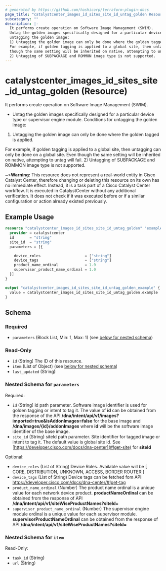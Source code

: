 ```yaml
---
# generated by https://github.com/hashicorp/terraform-plugin-docs
page_title: "catalystcenter_images_id_sites_site_id_untag_golden Resource - terraform-provider-catalystcenter"
subcategory: ""
description: |-
  It performs create operation on Software Image Management (SWIM).
  Untag the golden images specifically designed for a particular device type or supervisor engine module. Conditions for
  untagging the golden image:
  1) Untagging the golden image can only be done where the golden tagged is applied.
  For example, if golden tagging is applied to a global site, then untagging can only be done on a global site. Even
  though the same setting will be inherited on native, attempting to untag will fail.
  2) Untagging of SUBPACKAGE and ROMMON image type is not supported.
---
```


# catalystcenter_images_id_sites_site_id_untag_golden (Resource)

It performs create operation on Software Image Management (SWIM).

- Untag the golden images specifically designed for a particular device type or supervisor engine module. Conditions for
untagging the golden image:
1) Untagging the golden image can only be done where the golden tagged is applied.

  For example, if golden tagging is applied to a global site, then untagging can only be done on a global site. Even
though the same setting will be inherited on native, attempting to untag will fail.
2) Untagging of SUBPACKAGE and ROMMON image type is not supported.


~>**Warning:**
This resource does not represent a real-world entity in Cisco Catalyst Center, therefore changing or deleting this resource on its own has no immediate effect.
Instead, it is a task part of a Cisco Catalyst Center workflow. It is executed in CatalystCenter without any additional verification. It does not check if it was executed before or if a similar configuration or action already existed previously.

## Example Usage

```terraform
resource "catalystcenter_images_id_sites_site_id_untag_golden" "example" {
  provider = catalystcenter
  id       = "string"
  site_id  = "string"
  parameters = [{

    device_roles                    = ["string"]
    device_tags                     = ["string"]
    product_name_ordinal            = 1.0
    supervisor_product_name_ordinal = 1.0
  }]
}

output "catalystcenter_images_id_sites_site_id_untag_golden_example" {
  value = catalystcenter_images_id_sites_site_id_untag_golden.example
}
```

<!-- schema generated by tfplugindocs -->
## Schema

### Required

- `parameters` (Block List, Min: 1, Max: 1) (see [below for nested schema](#nestedblock--parameters))

### Read-Only

- `id` (String) The ID of this resource.
- `item` (List of Object) (see [below for nested schema](#nestedatt--item))
- `last_updated` (String)

<a id="nestedblock--parameters"></a>
### Nested Schema for `parameters`

Required:

- `id` (String) id path parameter. Software image identifier is used for golden tagging or intent to tag it. The value of **id** can be obtained from the response of the API **/dna/intent/api/v1/images?imported=true&isAddonImages=false** for the base image and **/dna/images/{id}/addonImages** where **id** will be the software image identifier of the base image.
- `site_id` (String) siteId path parameter. Site identifier for tagged image or intent to tag it. The default value is global site id. See [https://developer.cisco.com/docs/dna-center](#!get-site) for **siteId**

Optional:

- `device_roles` (List of String) Device Roles. Available value will be [ CORE, DISTRIBUTION, UNKNOWN, ACCESS, BORDER ROUTER ]
- `device_tags` (List of String) Device tags can be fetched fom API https://developer.cisco.com/docs/dna-center/#!get-tag
- `product_name_ordinal` (Number) The product name ordinal is a unique value for each network device product. **productNameOrdinal** can be obtained from the response of API **/dna/intent/api/v1/siteWiseProductNames?siteId=<siteId>**
- `supervisor_product_name_ordinal` (Number) The supervisor engine module ordinal is a unique value for each supervisor module. **supervisorProductNameOrdinal** can be obtained from the response of API **/dna/intent/api/v1/siteWiseProductNames?siteId=<siteId>**


<a id="nestedatt--item"></a>
### Nested Schema for `item`

Read-Only:

- `task_id` (String)
- `url` (String)
